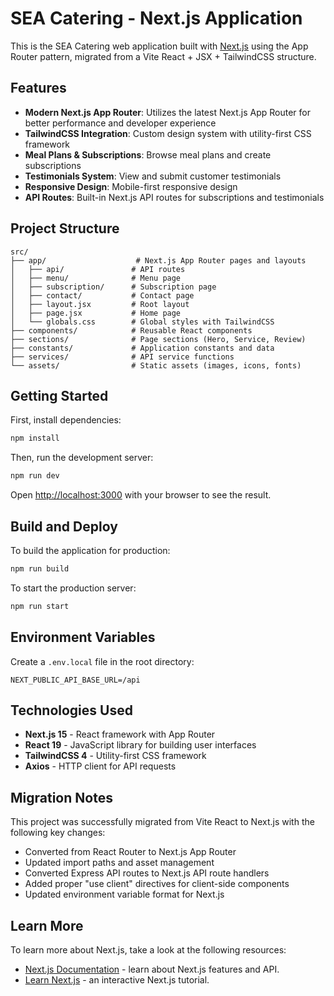 # SEA Catering - Next.js Application

This is the SEA Catering web application built with [Next.js](https://nextjs.org) using the App Router pattern, migrated from a Vite React + JSX + TailwindCSS structure.

## Features

- **Modern Next.js App Router**: Utilizes the latest Next.js App Router for better performance and developer experience
- **TailwindCSS Integration**: Custom design system with utility-first CSS framework
- **Meal Plans & Subscriptions**: Browse meal plans and create subscriptions
- **Testimonials System**: View and submit customer testimonials
- **Responsive Design**: Mobile-first responsive design
- **API Routes**: Built-in Next.js API routes for subscriptions and testimonials

## Project Structure

```
src/
├── app/                    # Next.js App Router pages and layouts
│   ├── api/               # API routes
│   ├── menu/              # Menu page
│   ├── subscription/      # Subscription page
│   ├── contact/           # Contact page
│   ├── layout.jsx         # Root layout
│   ├── page.jsx           # Home page
│   └── globals.css        # Global styles with TailwindCSS
├── components/            # Reusable React components
├── sections/              # Page sections (Hero, Service, Review)
├── constants/             # Application constants and data
├── services/              # API service functions
└── assets/                # Static assets (images, icons, fonts)
```

## Getting Started

First, install dependencies:

```bash
npm install
```

Then, run the development server:

```bash
npm run dev
```

Open [http://localhost:3000](http://localhost:3000) with your browser to see the result.

## Build and Deploy

To build the application for production:

```bash
npm run build
```

To start the production server:

```bash
npm run start
```

## Environment Variables

Create a `.env.local` file in the root directory:

```
NEXT_PUBLIC_API_BASE_URL=/api
```

## Technologies Used

- **Next.js 15** - React framework with App Router
- **React 19** - JavaScript library for building user interfaces
- **TailwindCSS 4** - Utility-first CSS framework
- **Axios** - HTTP client for API requests

## Migration Notes

This project was successfully migrated from Vite React to Next.js with the following key changes:
- Converted from React Router to Next.js App Router
- Updated import paths and asset management
- Converted Express API routes to Next.js API route handlers
- Added proper "use client" directives for client-side components
- Updated environment variable format for Next.js

## Learn More

To learn more about Next.js, take a look at the following resources:

- [Next.js Documentation](https://nextjs.org/docs) - learn about Next.js features and API.
- [Learn Next.js](https://nextjs.org/learn) - an interactive Next.js tutorial.
